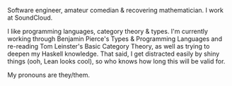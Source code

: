 Software engineer, amateur comedian & recovering mathematician. I work at SoundCloud.

I like programming languages, category theory & types. I'm currently working through Benjamin Pierce's Types & Programming Languages and re-reading Tom Leinster's Basic Category Theory, as well as trying to deepen my Haskell knowledge. That said, I get distracted easily by shiny things (ooh, Lean looks cool), so who knows how long this will be valid for.

My pronouns are they/them.
